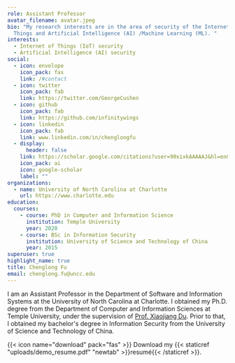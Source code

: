 ```yaml
---
role: Assistant Professor
avatar_filename: avatar.jpeg
bio: "My research interests are in the area of security of the Internet of
  Things and Artificial Intelligence (AI) /Machine Learning (ML). "
interests:
  - Internet of Things (IoT) security
  - Artificial Intelligence (AI) security
social:
  - icon: envelope
    icon_pack: fas
    link: /#contact
  - icon: twitter
    icon_pack: fab
    link: https://twitter.com/GeorgeCushen
  - icon: github
    icon_pack: fab
    link: https://github.com/infinitywings
  - icon: linkedin
    icon_pack: fab
    link: www.linkedin.com/in/chenglongfu
  - display:
      header: false
    link: https://scholar.google.com/citations?user=90xixkAAAAAJ&hl=en&oi=ao
    icon_pack: ai
    icon: google-scholar
    label: ""
organizations:
  - name: University of North Carolina at Charlotte
    url: https://www.charlotte.edu
education:
  courses:
    - course: PhD in Computer and Information Science
      institution: Temple University
      year: 2020
    - course: BSc in Information Security
      institution: University of Science and Technology of China
      year: 2015
superuser: true
highlight_name: true
title: Chenglong Fu
email: chenglong.fu@uncc.edu
---
```

I am an Assistant Professor in the Department of Software and Information Systems at the University of North Carolina at Charlotte. I obtained my Ph.D. degree from the Department of Computer and Information Sciences at Temple University, under the supervision of [Prof. Xiaojiang Du](https://faculty.stevens.edu/xdu16). Prior to that, I obtained my bachelor's degree in Information Security from the University of Science and Technology of China. 

{{< icon name="download" pack="fas" >}} Download my {{< staticref "uploads/demo_resume.pdf" "newtab" >}}resumé{{< /staticref >}}.